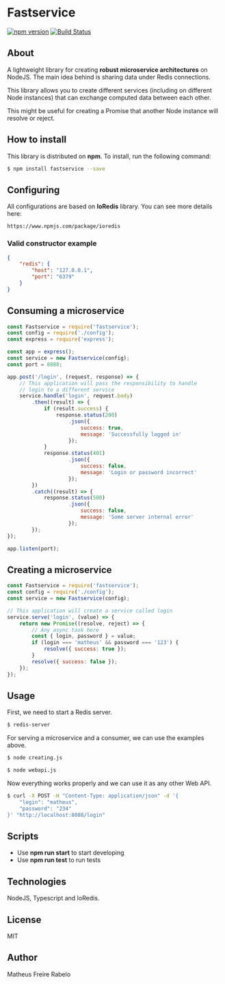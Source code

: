 # Fastservice
[![npm version](https://badge.fury.io/js/fastservice.svg)](https://badge.fury.io/js/fastservice) [![Build Status](https://travis-ci.org/matheusrabelo/FastService.svg?branch=master)](https://travis-ci.org/matheusrabelo/FastService)

## About
A lightweight library for creating **robust microservice architectures** on NodeJS.
The main idea behind is sharing data under Redis connections.

This library allows you to create different services (including on different Node instances) that can exchange computed data between each other.

This might be useful for creating a Promise that another Node instance will resolve or reject.

## How to install
This library is distributed on **npm**. To install, run the following command:
```bash
$ npm install fastservice --save
```

## Configuring
All configurations are based on **IoRedis** library. You can see more details here:
```
https://www.npmjs.com/package/ioredis
```

### Valid constructor example

```json 
{
    "redis": {
        "host": "127.0.0.1",
        "port": "6379"
    }
}
```

## Consuming a microservice

```javascript
const Fastservice = require('fastservice');
const config = require('./config');
const express = require('express');

const app = express();
const service = new Fastservice(config);
const port = 8088;

app.post('/login', (request, response) => {
    // This application will pass the responsibility to handle
    // login to a different service
    service.handle('login', request.body)
        .then((result) => {
            if (result.success) {
                response.status(200)
                    .json({ 
                        success: true, 
                        message: 'Successfully logged in'
                    });
            }
            response.status(401)
                    .json({
                        success: false,
                        message: 'Login or password incorrect'
                    });
        })
        .catch((result) => {
            response.status(500)
                    .json({
                        success: false,
                        message: 'Some server internal error'
                    });
        });
});

app.listen(port);
```

## Creating a microservice

```javascript
const Fastservice = require('fastservice');
const config = require('./config');
const service = new Fastservice(config);

// This application will create a service called login
service.serve('login', (value) => {
    return new Promise((resolve, reject) => {
        // Any async task here
        const { login, password } = value;
        if (login === 'matheus' && password === '123') {
            resolve({ success: true });
        }
        resolve({ success: false });
    });
});
```

## Usage

First, we need to start a Redis server.

```bash
$ redis-server
```

For serving a microservice and a consumer, we can use the examples above.

```bash
$ node creating.js
``` 

```bash
$ node webapi.js
```

Now everything works properly and we can use it as any other Web API.

```bash
$ curl -X POST -H "Content-Type: application/json" -d '{
	"login": "matheus",
	"password": "234"
}' "http://localhost:8088/login"
```

## Scripts
- Use **npm run start** to start developing
- Use **npm run test** to run tests

## Technologies
NodeJS, Typescript and IoRedis.

## License
MIT

## Author
Matheus Freire Rabelo